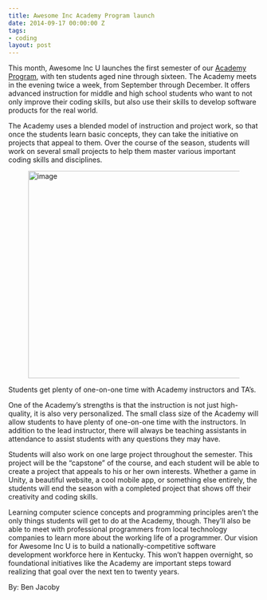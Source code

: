 ```yaml
---
title: Awesome Inc Academy Program launch
date: 2014-09-17 00:00:00 Z
tags:
- coding
layout: post
---
```

 
<p>This month, Awesome Inc U launches the first semester of our <a href="http://www.awesomeincu.com/curriculum/#academy" target="_blank">Academy Program</a>, with ten students aged nine through sixteen.  The Academy meets in the evening twice a week, from September through December.  It offers advanced instruction for middle and high school students who want to not only improve their coding skills, but also use their skills to develop software products for the real world.</p>
<p>The Academy uses a blended model of instruction and project work, so that once the students learn basic concepts, they can take the initiative on projects that appeal to them.  Over the course of the season, students will work on several small projects to help them master various important coding skills and disciplines.</p>
<p><figure class="tmblr-full" data-orig-height="427" data-orig-width="640" data-orig-src="https://lh4.googleusercontent.com/lZ0qHAGa2AtzRAmZC0asEMQZyYgviIBhFa5juspqeH-BcW6lnUFf06tVu39LbzWSvWLhK1EASws8lhUBfunJ1eMFQ2jFCNMmzIf3-529p3bxA32rNsxbqO0fEAseAcC3PQ"><img alt="image" height="416px;" src="https://66.media.tumblr.com/0f6d66383b3f942a96a8676639092f18/tumblr_inline_pk1ho5fu3h1spm8pc_540.jpg" width="624px;" data-orig-height="427" data-orig-width="640" data-orig-src="https://lh4.googleusercontent.com/lZ0qHAGa2AtzRAmZC0asEMQZyYgviIBhFa5juspqeH-BcW6lnUFf06tVu39LbzWSvWLhK1EASws8lhUBfunJ1eMFQ2jFCNMmzIf3-529p3bxA32rNsxbqO0fEAseAcC3PQ"/></figure></p>
<p>Students get plenty of one-on-one time with Academy instructors and TA’s.</p>
<p>One of the Academy’s strengths is that the instruction is not just high-quality, it is also very personalized.  The small class size of the Academy will allow students to have plenty of one-on-one time with the instructors.  In addition to the lead instructor, there will always be teaching assistants in attendance to assist students with any questions they may have.</p>
<p>Students will also work on one large project throughout the semester.  This project will be the “capstone” of the course, and each student will be able to create a project that appeals to his or her own interests.  Whether a game in Unity, a beautiful website, a cool mobile app, or something else entirely, the students will end the season with a completed project that shows off their creativity and coding skills.</p>
<p>Learning computer science concepts and programming principles aren’t the only things students will get to do at the Academy, though.  They’ll also be able to meet with professional programmers from local technology companies to learn more about the working life of a programmer. Our vision for Awesome Inc U is to build a nationally-competitive software development workforce here in Kentucky. This won’t happen overnight, so foundational initiatives like the Academy are important steps toward realizing that goal over the next ten to twenty years.</p>
<p>By: Ben Jacoby</p>
